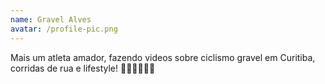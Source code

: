 ```yaml
---
name: Gravel Alves
avatar: /profile-pic.png
---
```


Mais um atleta amador, fazendo videos sobre ciclismo gravel em Curitiba, corridas de rua e lifestyle! 🚴🏻🏃🏻💪🏻
